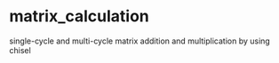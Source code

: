 # matrix_calculation
single-cycle and multi-cycle matrix addition and multiplication by using chisel 
